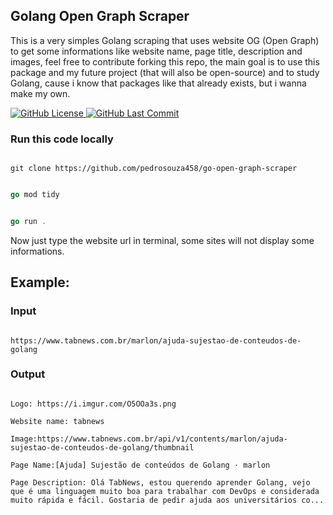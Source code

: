 
##  Golang Open Graph Scraper

This is a very simples Golang scraping that uses website OG (Open Graph) to get some informations like website name, page title, description and images, feel free to contribute forking this repo, the main goal is to use this package and my future project (that will also be open-source) and to study Golang, cause i know that packages like that already exists, but i wanna make my own.

  <p>
  <a href="https://github.com/pedrosouza458/go-open-graph-scraper/blob/main/LICENSE">
    <img src="https://img.shields.io/github/license/pedrosouza458/go-open-graph-scraper" alt="GitHub License" />
  </a>
  <a href="https://github.com/pedrosouza458/go-open-graph-scraper/commits/main/">
    <img src="https://img.shields.io/github/last-commit/pedrosouza458/go-open-graph-scraper/main" alt="GitHub Last Commit" />
  </a>
</p>

###  Run this code locally

  

```curl

git clone https://github.com/pedrosouza458/go-open-graph-scraper

```

```go

go mod tidy

```

```go

go run .

```

Now just type the website url in terminal, some sites will not display some informations.

  

##  Example:

  

###  Input

```

https://www.tabnews.com.br/marlon/ajuda-sujestao-de-conteudos-de-golang

```

  

###  Output

```

Logo: https://i.imgur.com/O5OOa3s.png

Website name: tabnews

Image:https://www.tabnews.com.br/api/v1/contents/marlon/ajuda-sujestao-de-conteudos-de-golang/thumbnail

Page Name:[Ajuda] Sujestão de conteúdos de Golang · marlon

Page Description: Olá TabNews, estou querendo aprender Golang, vejo que é uma linguagem muito boa para trabalhar com DevOps e considerada muito rápida e fácil. Gostaria de pedir ajuda aos universitários co...

```
